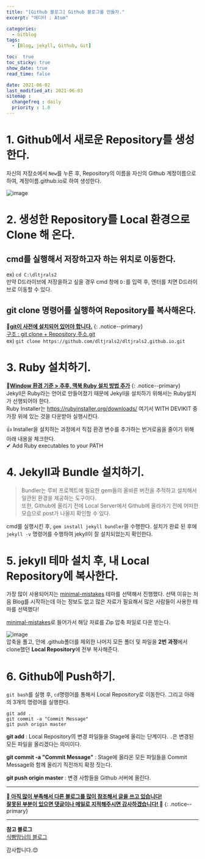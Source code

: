 ```yaml
---
title: "[Github 블로그] Github 블로그를 만들자."
excerpt: "에디터 : Atom"

categories:
  - Gitblog
tags:
  - [Blog, jekyll, Github, Git]

toc:  true
toc_sticky: true
show_date: true
read_time: false

date: 2021-06-02
last_modified_at: 2021-06-03
sitemap :
  changefreq : daily
  priority : 1.0
---
```


# 1. Github에서 새로운 Repository를 생성한다.  

자신의 저장소에서 `New`를 누른 후, Repository의 이름을 자신의 Github 계정이름으로 하여, 계정이름.github.io로 하여 생성한다.  

![image](https://user-images.githubusercontent.com/37467408/120424796-04f4b480-c3a8-11eb-8693-157d1ef4f98a.PNG)  

# 2. 생성한 Repository를 Local 환경으로 Clone 해 온다.  

## cmd를 실행해서 저장하고자 하는 위치로 이동한다.  
ex) `cd C:\dltjrals2`  
만약 D드라이브에 저장을하고 싶을 경우 cmd 창에 `D:`를 입력 후, 엔터를 치면 D드라이브로 이동할 수 있다.  

## git clone 명령어를 실행하여 Repository를 복사해온다.
📌**<u>git이 사전에 설치되어 있어야 합니다.</u>**
{: .notice--primary}  
<u>구조 : git clone + Repository 주소.git</u>  
ex) `git clone https://github.com/dltjrals2/dltjrals2.github.io.git`  

# 3. Ruby 설치하기.  
📌**<u>Window 환경 기준 > 추후, 맥북 Ruby 설치 방법 추가</u>**
{: .notice--primary}  
Jekyll은 Ruby라는 언어로 만들어졌기 때문에 Jekyll을 설치하기 위해서는 Ruby설치가 선행되어야 한다.  
Ruby Installer는 <https://rubyinstaller.org/downloads/> 여기서 WITH DEVIKIT 중 가장 위에 있는 것을 다운받아 실행시킨다.  

👍 Installer을 설치하는 과정에서 직접 환경 변수를 추가하는 번거로움을 줄이기 위해 아래 내용을 체크한다.  
✔ Add Ruby executables to your PATH  

# 4. Jekyll과 Bundle 설치하기.  
> Bundler는 루비 프로젝트에 필요한 gem들의 올바른 버전을 추적하고 설치해서 일관된 환경을 제공하는 도구이다.  
또한, Github에 올리기 전에 Local Server에서 Github에 올라가기 전에 어떠한 모습으로 post가 나올지 확인할 수 있다.

cmd를 실행시킨 후, `gem install jekyll bundler`을 수행한다. 설치가 완료 된 후에 `jekyll -v` 명령어를 수행하여 jekyll이 잘 설치되었는지 확인한다.  

# 5. jekyll 테마 설치 후, 내 Local Repository에 복사한다.

가장 많이 사용되어지는 [minimal-mistakes](https://github.com/mmistakes/minimal-mistakes) 테마를 선택해서 진행했다. 선택 이유는 처음 Blog를 시작하는데 아는 정보도 없고 많은 자료가 필요해서 많은 사람들이 사용한 테마를 선택했다!  

[minimal-mistakes](https://github.com/mmistakes/minimal-mistakes)로 들어가서 해당 자료를 Zip 압축 파일로 다운 받는다.  

![image](https://user-images.githubusercontent.com/37467408/120440574-a71f9700-c3be-11eb-8b62-571878d73996.PNG)  
압축을 풀고, 안에 .github폴더를 제외한 나머지 모든 폴더 및 파일을 **2번 과정**에서 clone했던 **Local Repository**에 전부 복사해준다.  

# 6. Github에 Push하기.  
`git bash`를 실행 후, `cd`명령어를 통해서 Local Repository로 이동한다. 그리고 아래의 3개의 명령어를 실행한다.  

```
git add .  
git commit -a "Commit Message"  
git push origin master  
```  

**git add** : Local Repository의 변경 파일들을 Stage에 올리는 단계이다. `.`은 변경된 모든 파일을 올리겠다는 의미이다.  

**git commit -a "Commit Message"** : Stage에 올라온 모든 파일들을 Commit Message와 함께 올리기 직전까지 확정 짓는다.  

**git push origin master** : 변경 사항들을 Github 서버에 올린다.  

---
🐢**<u>  아직 많이 부족해서 다른 블로그를 많이 참조해서 글을 쓰고 있습니다!<br>잘못된 부분이 있으면 댓글이나 메일로 지적해주시면 감사하겠습니다!  </u>**🐢
{: .notice--primary}   

---
**참고 블로그**  
[식빵맘님의 블로그](https://ansohxxn.github.io)  

감사합니다.😊
